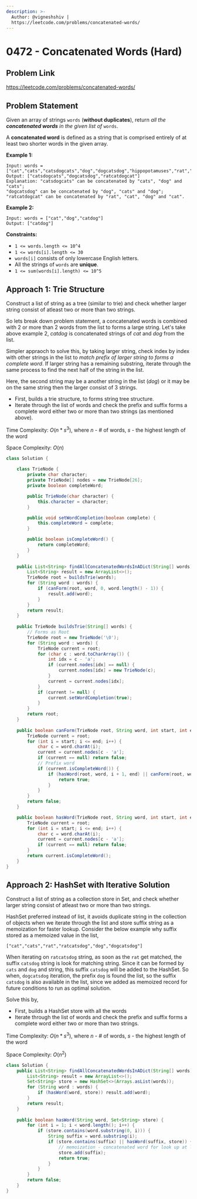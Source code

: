 ```yaml
---
description: >-
  Author: @vigneshshiv |
  https://leetcode.com/problems/concatenated-words/
---
```


# 0472 - Concatenated Words (Hard)

## Problem Link

https://leetcode.com/problems/concatenated-words/

## Problem Statement

Given an array of strings `words` (**without duplicates**), return _all the_ **_concatenated words_** _in the given list of_ `words`.

A **concatenated word** is defined as a string that is comprised entirely of at least two shorter words in the given array.

**Example 1:**

```
Input: words = ["cat","cats","catsdogcats","dog","dogcatsdog","hippopotamuses","rat","ratcatdogcat"]
Output: ["catsdogcats","dogcatsdog","ratcatdogcat"]
Explanation: "catsdogcats" can be concatenated by "cats", "dog" and "cats"; 
"dogcatsdog" can be concatenated by "dog", "cats" and "dog"; 
"ratcatdogcat" can be concatenated by "rat", "cat", "dog" and "cat".
```

**Example 2:**

```
Input: words = ["cat","dog","catdog"]
Output: ["catdog"]
```

**Constraints:**

* `1 <= words.length <= 10^4`
* `1 <= words[i].length <= 30`
* `words[i]` consists of only lowercase English letters.
* All the strings of `words` are **unique**.
* `1 <= sum(words[i].length) <= 10^5`

## Approach 1: Trie Structure

Construct a list of string as a tree (similar to trie) and check whether larger string consist of atleast two or more than two strings. 

So lets break down problem statement, a concatenated words is combined with $2$ or more than $2$ words from the list to forms a large string. Let's take above example $2$, _catdog_ is concatenated strings of _cat_ and _dog_ from the list. 

Simpler appraoch to solve this, by taking larger string, check index by index with other strings in the list to _match prefix of larger string to forms a complete word_. If larger string has a remaining substring, iterate through the same process to find the next half of the string in the list. 

Here, the second string may be a another string in the list (_dog_) or it may be on the same string then the larger consist of $3$ strings. 

- First, builds a trie structure, to forms string tree structure.
- Iterate through the list of words and check the prefix and suffix forms a complete word either two or more than two strings (as mentioned above). 

Time Complexity: $O(n * s^3)$, where $n$ - # of words, $s$ - the highest length of the word

Space Complexity: $O(n)$

<Tabs>
<TabItem value="java" label="Java">
<SolutionAuthor name="@vigneshshiv"/>

```java
class Solution {
    
    class TrieNode {
        private char character;
        private TrieNode[] nodes = new TrieNode[26];
        private boolean completeWord;

        public TrieNode(char character) {
            this.character = character;
        }

        public void setWordCompletion(boolean complete) {
            this.completeWord = complete;
        }

        public boolean isCompleteWord() {
            return completeWord;
        }
    }
    
    public List<String> findAllConcatenatedWordsInADict(String[] words) {
        List<String> result = new ArrayList<>();
        TrieNode root = buildsTrie(words);
        for (String word : words) {
            if (canForm(root, word, 0, word.length() - 1)) {
                result.add(word);
            }
        }
        return result;
    }
    
    public TrieNode buildsTrie(String[] words) {
        // Forms as Root
        TrieNode root = new TrieNode('\0');
        for (String word : words) {
            TrieNode current = root;
            for (char c : word.toCharArray()) {
                int idx = c - 'a';
                if (current.nodes[idx] == null) {
                    current.nodes[idx] = new TrieNode(c);
                }
                current = current.nodes[idx];
            }
            if (current != null) {
                current.setWordCompletion(true);
            }
        }
        return root;
    }
    
    public boolean canForm(TrieNode root, String word, int start, int end) {
        TrieNode current = root;
        for (int i = start; i <= end; i++) {
            char c = word.charAt(i);
            current = current.nodes[c - 'a'];
            if (current == null) return false;
            // Prefix word
            if (current.isCompleteWord()) {
                if (hasWord(root, word, i + 1, end) || canForm(root, word, i + 1, end)) {
                    return true;
                }
            }
        }
        return false;
    }

    public boolean hasWord(TrieNode root, String word, int start, int end) {
        TrieNode current = root;
        for (int i = start; i <= end; i++) {
            char c = word.charAt(i);
            current = current.nodes[c - 'a'];
            if (current == null) return false;
        }
        return current.isCompleteWord();
    }
}
```
</TabItem>
</Tabs>

## Approach 2: HashSet with Iterative Solution

Construct a list of string as a collection store in Set, and check whether larger string consist of atleast two or more than two strings. 

HashSet preferred instead of list, it avoids duplicate string in the collection of objects when we iterate through the list and store suffix string as a memoization for faster lookup. Consider the below example why suffix stored as a memoized value in the list, 

`["cat","cats","rat","ratcatsdog","dog","dogcatsdog"]`

When iterating on `ratcatsdog` string, as soon as the `rat` get matched, the suffix `catsdog` string is look for matching string. Since it can be formed by `cats` and `dog` and string, this suffix `catsdog` will be added to the HashSet. So when, `dogcatsdog` iteration, the prefix `dog` is found the list, so the suffix `catsdog` is also available in the list, since we added as memoized record for future conditions to run as optimal solution.

Solve this by,
- First, builds a HashSet store with all the words
- Iterate through the list of words and check the prefix and suffix forms a complete word either two or more than two strings. 

Time Complexity: $O(n * s^3)$, where $n$ - # of words, $s$ - the highest length of the word

Space Complexity: $O(n^2)$

<Tabs>
<TabItem value="java" label="Java">
<SolutionAuthor name="@vigneshshiv"/>

```java
class Solution {
    public List<String> findAllConcatenatedWordsInADict(String[] words) {
        List<String> result = new ArrayList<>();
        Set<String> store = new HashSet<>(Arrays.asList(words));
        for (String word : words) {
            if (hasWord(word, store)) result.add(word);
        }
        return result;
    }
    
    public boolean hasWord(String word, Set<String> store) {
        for (int i = 1; i < word.length(); i++) {
            if (store.contains(word.substring(0, i))) {
                String suffix = word.substring(i);
                if (store.contains(suffix) || hasWord(suffix, store)) {
                    // memoization - concatenated word for look up at later stage
                    store.add(suffix);
                    return true;
                }
            }
        }
        return false;
    }
}
```
</TabItem>
</Tabs>

